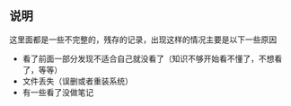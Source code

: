 ## 说明

这里面都是一些不完整的，残存的记录，出现这样的情况主要是以下一些原因

- 看了前面一部分发现不适合自己就没看了（知识不够开始看不懂了，不想看了，等等）
- 文件丢失（误删或者重装系统）
- 有一些看了没做笔记

